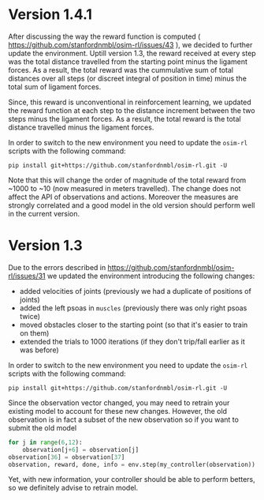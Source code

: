 # Version 1.4.1

After discussing the way the reward function is computed ( https://github.com/stanfordnmbl/osim-rl/issues/43 ), we decided to further update the environment. Uptill version 1.3, the reward received at every step was the total distance travelled from the starting point minus the ligament forces. As a result, the total reward was the cummulative sum of total distances over all steps (or discreet integral of position in time) minus the total sum of ligament forces.

Since, this reward is unconventional in reinforcement learning, we updated the reward function at each step to the distance increment between the two steps minus the ligament forces. As a result, the total reward is the total distance travelled minus the ligament forces. 

In order to switch to the new environment you need to update the `osim-rl` scripts with the following command:

    pip install git+https://github.com/stanfordnmbl/osim-rl.git -U
    
Note that this will change the order of magnitude of the total reward from ~1000 to ~10 (now measured in meters travelled). The change does not affect the API of observations and actions. Moreover the measures are strongly correlated and a good model in the old version should perform well in the current version.

# Version 1.3

Due to the errors described in https://github.com/stanfordnmbl/osim-rl/issues/31 we updated the environment
introducing the following changes:

* added velocities of joints (previously we had a duplicate of positions of joints)
* added the left psoas in `muscles` (previously there was only right psoas twice)
* moved obstacles closer to the starting point (so that it's easier to train on them)
* extended the trials to 1000 iterations (if they don't trip/fall earlier as it was before)

In order to switch to the new environment you need to update the `osim-rl` scripts with the following command:

    pip install git+https://github.com/stanfordnmbl/osim-rl.git -U


Since the observation vector changed, you may need to retrain your existing model to account for these new changes.
However, the old observation is in fact a subset of the new observation so if you want to submit the old model
```python
for j in range(6,12):
    observation[j+6] = observation[j]
observation[36] = observation[37]
observation, reward, done, info = env.step(my_controller(observation))
```
Yet, with new information, your controller should be able to perform betters, so we definitely advise to retrain model.
